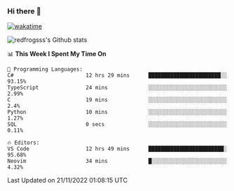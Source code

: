 ### Hi there 👋

[![wakatime](https://wakatime.com/badge/user/2cbd8003-b8b8-4565-92d7-ad9c23ff1846.svg)](https://wakatime.com/@2cbd8003-b8b8-4565-92d7-ad9c23ff1846)

<img src="https://github-readme-stats.vercel.app/api?username=redfrogsss&show_icons=true" alt="redfrogsss's Github stats"></img>

<!--START_SECTION:waka-->
📊 **This Week I Spent My Time On** 

```text
💬 Programming Languages: 
C#                       12 hrs 29 mins      ███████████████████████░░   93.15% 
TypeScript               24 mins             ░░░░░░░░░░░░░░░░░░░░░░░░░   2.99% 
C                        19 mins             ░░░░░░░░░░░░░░░░░░░░░░░░░   2.4% 
Python                   10 mins             ░░░░░░░░░░░░░░░░░░░░░░░░░   1.27% 
SQL                      0 secs              ░░░░░░░░░░░░░░░░░░░░░░░░░   0.11%

🔥 Editors: 
VS Code                  12 hrs 49 mins      ████████████████████████░   95.68% 
Neovim                   34 mins             █░░░░░░░░░░░░░░░░░░░░░░░░   4.32%

```


 Last Updated on 21/11/2022 01:08:15 UTC
<!--END_SECTION:waka-->
